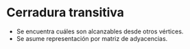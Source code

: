 # Cerradura transitiva

- Se encuentra cuáles son alcanzables desde otros vértices.
- Se asume representación por matriz de adyacencias.
